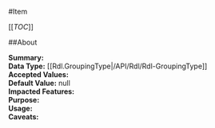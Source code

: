 #Item

[[_TOC_]]

##About

**Summary:**   
**Data Type:** [[Rdl.GroupingType|/API/Rdl/Rdl-GroupingType]]  
**Accepted Values:**   
**Default Value:** null  
**Impacted Features:**   
**Purpose:**   
**Usage:**   
**Caveats:**   

